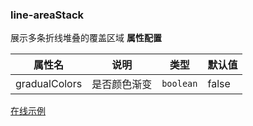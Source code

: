 ### line-areaStack

展示多条折线堆叠的覆盖区域
**属性配置**

| 属性名       | 说明                                | 类型      | 默认值 |
| ------------ | ----------------------------------- | --------- | ------ |
| gradualColors | 是否颜色渐变 | `boolean` | false   |

[在线示例](/rocket-chart-gallery/example/play#line-areaStack)